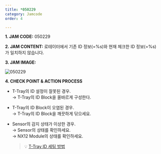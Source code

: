 ```yaml
---
title: *050229
category: Jamcode
order: 4

---
```

**1. JAM CODE:** 050229

**2. JAM CONTENT:** 로테이터에서 기존 ID 정보(=%s)와 현재 체크한 ID 정보(=%s)가 일치하지 않습니다.

**3. JAM IMAGE:**

![050229](https://user-images.githubusercontent.com/85915538/125031475-4c651380-e0bf-11eb-8eb2-de94bd6a1ea1.png)

**4. CHECK POINT & ACTION PROCESS**  


* T-Tray의 ID 설정이 잘못된 경우.  
  → T-Tray의 ID Block을 올바르게 구성한다.  

* T-Tray의 ID Block이 오염된 경우.  
  → T-Tray의 ID Block을 깨끗하게 닦으세요.

* Sensor의 감지 상태가 이상한 경우.  
  → Sensor의 상태를 확인하세요.  
  → NX12 Module의 상태를 확인하세요.  
  
  > 💡 [T-Tray ID 세팅 방법](https://lte0609.github.io/ht_kr/1manual/tray-id/)
  
<!---
* If the ID setting of T-Tray is wrong.  
  → Reset the ID Block of T-Tray.  

* If the ID Block of T-Tray is dirty.  
  → Clean the ID Block of T-Tray.

* If the sensing is not good.  
  → Check the sensor.  
  → Check the NX12 Module.  

  > 💡 [How to set T-Tray ID](https://lte0609.github.io/ht/1manual/tray-id/)
--->

